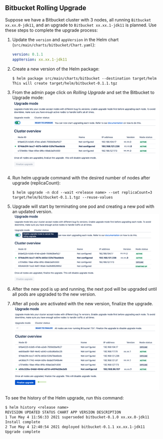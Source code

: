 ## Bitbucket Rolling Upgrade
Suppose we have a Bitbucket cluster with 3 nodes, all running `Bitbucket xx.xx.0-jdk11`, and an upgrade to
 `Bitbucket xx.xx.1-jdk11` is planned. Use these steps to complete the upgrade process: 

1. Update the `version` and `appVersion` in the Helm chart (`src/main/charts/bitbucket/Chart.yaml`):
   ```yaml
   version: 0.1.1
   appVersion: xx.xx.1-jdk11
   ```
1. Create a new version of the Helm package:
    ```shell script
    $ helm package src/main/charts/bitbucket --destination target/helm
    This will create target/helm/bitbucket-0.1.1.tgz 
    ```
1. From the admin page click on *Rolling Upgrade* and set the Bitbucket to Upgrade mode:
    ![upgrade-mode](./images/bitbucket-upgrade-1.png)

1. Run helm upgrade command with the desired number of nodes after upgrade (replicaCount):
    ```shell script
    $ helm upgrade -n dcd --wait <release name> --set replicaCount=3 target/helm/bitbucket-0.1.1.tgz --reuse-values
    ```

1. Upgrade will start by terminating one pod and creating a new pod with an updated version. 
    ![upgrade-mode](./images/bitbucket-upgrade-2.png)

1. After the new pod is up and running, the next pod will be upgraded until all pods are upgraded to the new version. 

1. After all pods are activated with the new version, finalize the upgrade.
    ![upgrade-mode](./images/bitbucket-upgrade-3.png)

To see the history of the Helm upgrade, run this command:

```shell script
$ helm history <release name>
REVISION UPDATED STATUS CHART APP VERSION DESCRIPTION
1 Tue May 4 11:56:33 2021 superseded bitbucket-0.1.0 xx.xx.0-jdk11 Install complete
2 Tue May 4 12:40:54 2021 deployed bitbucket-0.1.1 xx.xx.1-jdk11 Upgrade complete
```
